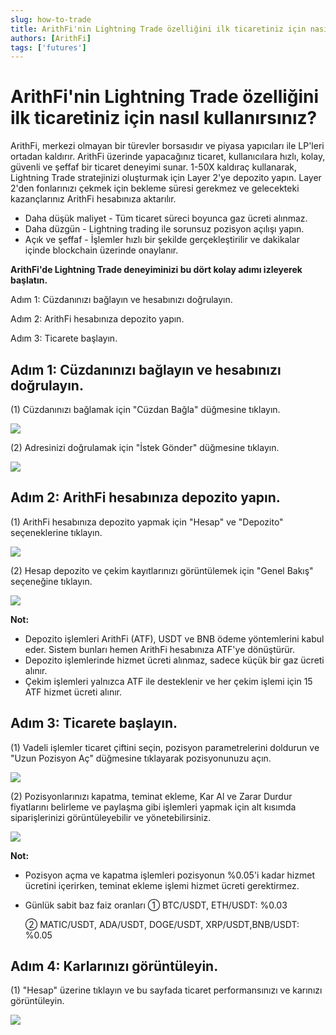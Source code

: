 ```yaml
---
slug: how-to-trade
title: ArithFi'nin Lightning Trade özelliğini ilk ticaretiniz için nasıl kullanırsınız?
authors: [ArithFi]
tags: ['futures']
---
```


# ArithFi'nin Lightning Trade özelliğini ilk ticaretiniz için nasıl kullanırsınız?

ArithFi, merkezi olmayan bir türevler borsasıdır ve piyasa yapıcıları ile LP'leri ortadan kaldırır. ArithFi üzerinde yapacağınız ticaret, kullanıcılara hızlı, kolay, güvenli ve şeffaf bir ticaret deneyimi sunar. 1-50X kaldıraç kullanarak, Lightning Trade stratejinizi oluşturmak için Layer 2'ye depozito yapın. Layer 2'den fonlarınızı çekmek için bekleme süresi gerekmez ve gelecekteki kazançlarınız ArithFi hesabınıza aktarılır.

- Daha düşük maliyet - Tüm ticaret süreci boyunca gaz ücreti alınmaz.
- Daha düzgün - Lightning trading ile sorunsuz pozisyon açılışı yapın.
- Açık ve şeffaf - İşlemler hızlı bir şekilde gerçekleştirilir ve dakikalar içinde blockchain üzerinde onaylanır.

**ArithFi'de Lightning Trade deneyiminizi bu dört kolay adımı izleyerek başlatın.**

Adım 1: Cüzdanınızı bağlayın ve hesabınızı doğrulayın.

Adım 2: ArithFi hesabınıza depozito yapın.

Adım 3: Ticarete başlayın.

## Adım 1: Cüzdanınızı bağlayın ve hesabınızı doğrulayın.

(1) Cüzdanınızı bağlamak için "Cüzdan Bağla" düğmesine tıklayın.

![](https://bafybeicp5kgnfe7q6vtc6jlprv33setne7hmdwhwthop2juj7j3e257df4.ipfs.nftstorage.link/11.png)

(2) Adresinizi doğrulamak için "İstek Gönder" düğmesine tıklayın.

![](https://bafybeicp5kgnfe7q6vtc6jlprv33setne7hmdwhwthop2juj7j3e257df4.ipfs.nftstorage.link/22.png)

## Adım 2: ArithFi hesabınıza depozito yapın.

(1) ArithFi hesabınıza depozito yapmak için "Hesap" ve "Depozito" seçeneklerine tıklayın.

![](https://bafybeicp5kgnfe7q6vtc6jlprv33setne7hmdwhwthop2juj7j3e257df4.ipfs.nftstorage.link/33.png)

(2) Hesap depozito ve çekim kayıtlarınızı görüntülemek için "Genel Bakış" seçeneğine tıklayın.

![](https://bafybeicp5kgnfe7q6vtc6jlprv33setne7hmdwhwthop2juj7j3e257df4.ipfs.nftstorage.link/44.png)

**Not:**

- Depozito işlemleri ArithFi (ATF), USDT ve BNB ödeme yöntemlerini kabul eder. Sistem bunları hemen ArithFi hesabınıza ATF'ye dönüştürür.
- Depozito işlemlerinde hizmet ücreti alınmaz, sadece küçük bir gaz ücreti alınır.
- Çekim işlemleri yalnızca ATF ile desteklenir ve her çekim işlemi için 15 ATF hizmet ücreti alınır.

## Adım 3: Ticarete başlayın.

(1) Vadeli işlemler ticaret çiftini seçin, pozisyon parametrelerini doldurun ve "Uzun Pozisyon Aç" düğmesine tıklayarak pozisyonunuzu açın.

![](https://bafybeicp5kgnfe7q6vtc6jlprv33setne7hmdwhwthop2juj7j3e257df4.ipfs.nftstorage.link/55.png)

(2) Pozisyonlarınızı kapatma, teminat ekleme, Kar Al ve Zarar Durdur fiyatlarını belirleme ve paylaşma gibi işlemleri yapmak için alt kısımda siparişlerinizi görüntüleyebilir ve yönetebilirsiniz.

![](https://bafybeicp5kgnfe7q6vtc6jlprv33setne7hmdwhwthop2juj7j3e257df4.ipfs.nftstorage.link/66.png)

**Not:**

- Pozisyon açma ve kapatma işlemleri pozisyonun %0.05'i kadar hizmet ücretini içerirken, teminat ekleme işlemi hizmet ücreti gerektirmez.

- Günlük sabit baz faiz oranları ① BTC/USDT, ETH/USDT: %0.03

  ② MATIC/USDT, ADA/USDT, DOGE/USDT, XRP/USDT,BNB/USDT: %0.05

## Adım 4: Karlarınızı görüntüleyin.

(1) "Hesap" üzerine tıklayın ve bu sayfada ticaret performansınızı ve karınızı görüntüleyin.

![](https://bafybeicp5kgnfe7q6vtc6jlprv33setne7hmdwhwthop2juj7j3e257df4.ipfs.nftstorage.link/77.png)